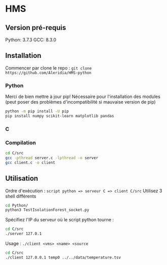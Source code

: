 # HMS 

## Version pré-requis
Python: 3.7.3
GCC: 8.3.0

## Installation

Commencer par clone le repo : ```git clone https://github.com/Aleridia/HMS-python```

### Python
Merci de bien mettre à jour pip! Nécessaire pour l'installation des modules (peut poser des problèmes d'incompatibilité si mauvaise version de pip)

```sh
python -m pip install -U pip
pip install numpy scikit-learn matplotlib pandas
```

### C

### Compilation

```sh
cd C/src
gcc -pthread server.c -lpthread -o server
gcc client.c -o client
```

## Utilisation

Ordre d'exécution : ```script python => serveur C => client C/src```
Utilisez 3 shell différents

```sh
cd Python/
python3 TestIsolationForest_socket.py
```

Spécifiez l'IP du serveur où le script python tourne :

```sh
cd C/src
./server 127.0.1
```

Usage : ```./client <vms> <name> <source```
```sh
cd C/src
./client 127.0.0.1 temp0 ../../data/temperature.tsv
```